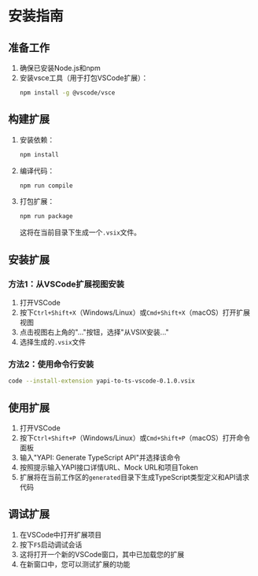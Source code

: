 # 安装指南

## 准备工作

1. 确保已安装Node.js和npm
2. 安装vsce工具（用于打包VSCode扩展）：
   ```bash
   npm install -g @vscode/vsce
   ```

## 构建扩展

1. 安装依赖：
   ```bash
   npm install
   ```

2. 编译代码：
   ```bash
   npm run compile
   ```

3. 打包扩展：
   ```bash
   npm run package
   ```
   这将在当前目录下生成一个`.vsix`文件。

## 安装扩展

### 方法1：从VSCode扩展视图安装

1. 打开VSCode
2. 按下`Ctrl+Shift+X`（Windows/Linux）或`Cmd+Shift+X`（macOS）打开扩展视图
3. 点击视图右上角的"..."按钮，选择"从VSIX安装..."
4. 选择生成的`.vsix`文件

### 方法2：使用命令行安装

```bash
code --install-extension yapi-to-ts-vscode-0.1.0.vsix
```

## 使用扩展

1. 打开VSCode
2. 按下`Ctrl+Shift+P`（Windows/Linux）或`Cmd+Shift+P`（macOS）打开命令面板
3. 输入"YAPI: Generate TypeScript API"并选择该命令
4. 按照提示输入YAPI接口详情URL、Mock URL和项目Token
5. 扩展将在当前工作区的`generated`目录下生成TypeScript类型定义和API请求代码

## 调试扩展

1. 在VSCode中打开扩展项目
2. 按下`F5`启动调试会话
3. 这将打开一个新的VSCode窗口，其中已加载您的扩展
4. 在新窗口中，您可以测试扩展的功能 